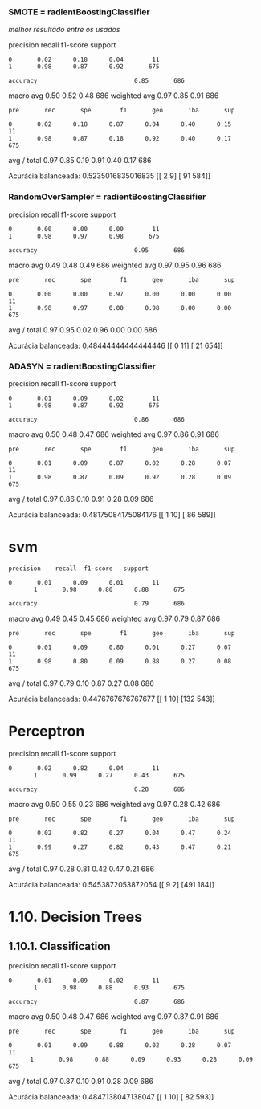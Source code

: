 ### SMOTE = radientBoostingClassifier

*melhor resultado entre os usados*

 precision    recall  f1-score   support

    0       0.02      0.18      0.04        11
    1       0.98      0.87      0.92       675

    accuracy                           0.85       686
   macro avg       0.50      0.52      0.48       686
weighted avg       0.97      0.85      0.91       686

    pre       rec       spe        f1       geo       iba       sup

    0       0.02      0.18      0.87      0.04      0.40      0.15        11
    1       0.98      0.87      0.18      0.92      0.40      0.17       675

avg / total       0.97      0.85      0.19      0.91      0.40      0.17       686

Acurácia balanceada: 0.5235016835016835
[[  2   9]
 [ 91 584]]

### RandomOverSampler = radientBoostingClassifier

 precision    recall  f1-score   support

    0       0.00      0.00      0.00        11
    1       0.98      0.97      0.98       675

    accuracy                           0.95       686
   macro avg       0.49      0.48      0.49       686
weighted avg       0.97      0.95      0.96       686

    pre       rec       spe        f1       geo       iba       sup

    0       0.00      0.00      0.97      0.00      0.00      0.00        11
    1       0.98      0.97      0.00      0.98      0.00      0.00       675

avg / total       0.97      0.95      0.02      0.96      0.00      0.00       686

Acurácia balanceada: 0.48444444444444446
[[  0  11]
 [ 21 654]]

### ADASYN = radientBoostingClassifier

precision    recall  f1-score   support

    0       0.01      0.09      0.02        11
    1       0.98      0.87      0.92       675

    accuracy                           0.86       686
   macro avg       0.50      0.48      0.47       686
weighted avg       0.97      0.86      0.91       686

    pre       rec       spe        f1       geo       iba       sup

    0       0.01      0.09      0.87      0.02      0.28      0.07        11
    1       0.98      0.87      0.09      0.92      0.28      0.09       675

avg / total       0.97      0.86      0.10      0.91      0.28      0.09       686

Acurácia balanceada: 0.48175084175084176
[[  1  10]
 [ 86 589]]

# svm

    precision    recall  f1-score   support

    0       0.01      0.09      0.01        11
           1       0.98      0.80      0.88       675

    accuracy                           0.79       686
   macro avg       0.49      0.45      0.45       686
weighted avg       0.97      0.79      0.87       686

    pre       rec       spe        f1       geo       iba       sup

    0       0.01      0.09      0.80      0.01      0.27      0.07        11
    1       0.98      0.80      0.09      0.88      0.27      0.08       675

avg / total       0.97      0.79      0.10      0.87      0.27      0.08       686

Acurácia balanceada: 0.4476767676767677
[[  1  10]
 [132 543]]

# Perceptron

 precision    recall  f1-score   support

    0       0.02      0.82      0.04        11
           1       0.99      0.27      0.43       675

    accuracy                           0.28       686
   macro avg         0.50      0.55      0.23       686
weighted avg       0.97      0.28      0.42       686

    pre       rec       spe        f1       geo       iba       sup

    0       0.02      0.82      0.27      0.04      0.47      0.24        11
    1       0.99      0.27      0.82      0.43      0.47      0.21       675

avg / total       0.97      0.28      0.81      0.42      0.47      0.21       686

Acurácia balanceada: 0.5453872053872054
[[  9   2]
 [491 184]]

# 1.10. Decision Trees

## 1.10.1. Classification

 precision    recall  f1-score   support

    0       0.01      0.09      0.02        11
           1       0.98      0.88      0.93       675

    accuracy                           0.87       686
   macro avg       0.50      0.48      0.47       686
weighted avg       0.97      0.87      0.91       686

    pre       rec       spe        f1       geo       iba       sup

    0       0.01      0.09      0.88      0.02      0.28      0.07        11
          1       0.98      0.88      0.09      0.93      0.28      0.09       675

avg / total       0.97      0.87      0.10      0.91      0.28      0.09       686

Acurácia balanceada: 0.4847138047138047
[[  1  10]
 [ 82 593]]
